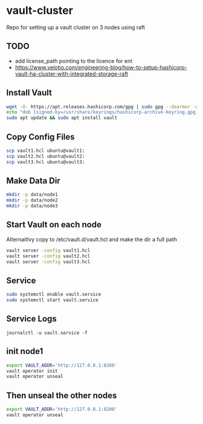# vault-cluster
Repo for setting up a vault cluster on 3 nodes using raft

## TODO
* add license_path pointing to the licence for ent
* https://www.velotio.com/engineering-blog/how-to-setup-hashicorp-vault-ha-cluster-with-integrated-storage-raft

## Install Vault
```bash
wget -O- https://apt.releases.hashicorp.com/gpg | sudo gpg --dearmor -o /usr/share/keyrings/hashicorp-archive-keyring.gpg
echo "deb [signed-by=/usr/share/keyrings/hashicorp-archive-keyring.gpg] https://apt.releases.hashicorp.com $(lsb_release -cs) main" | sudo tee /etc/apt/sources.list.d/hashicorp.list
sudo apt update && sudo apt install vault
```

## Copy Config Files
```bash
scp vault1.hcl ubuntu@vault1:
scp vault2.hcl ubuntu@vault2:
scp vault3.hcl ubuntu@vault3:
```

## Make Data Dir
```bash
mkdir -p data/node1
mkdir -p data/node2
mkdir -p data/node3
```

## Start Vault on each node
Alternaitlvy copy to /etc/vault.d/vault.hcl and make the dir a full path
```bash
vault server -config vault1.hcl
vault server -config vault2.hcl
vault server -config vault3.hcl
```

## Service
```bash
sudo systemctl enable vault.service
sudo systemctl start vault.service
```

## Service Logs
```
journalctl -u vault.service -f
```

## init node1
```bash
export VAULT_ADDR='http://127.0.0.1:8200'
vault operator init
vault operator unseal
```

## Then unseal the other nodes
```bash
export VAULT_ADDR='http://127.0.0.1:8200'
vault operator unseal
```